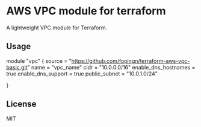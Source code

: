# AWS VPC module for terraform

A lightweight VPC module for Terraform.
## Usage
module "vpc" {
source = "https://github.com/fopingn/terraform-aws-vpc-basic.git"
name = "vpc_name"
cidr = "10.0.0.0/16"
enable_dns_hostnames = true
enable_dns_support = true
public_subnet = "10.0.1.0/24"

}
## License
MIT
